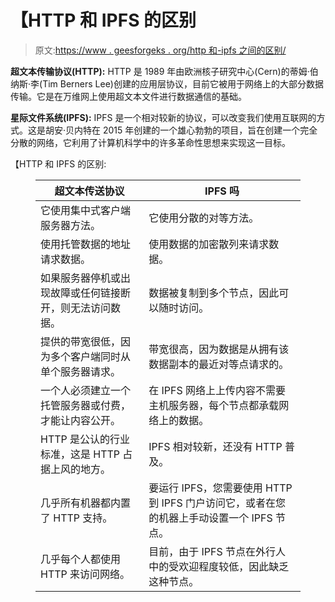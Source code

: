# 【HTTP 和 IPFS 的区别

> 原文:[https://www . geesforgeks . org/http 和-ipfs 之间的区别/](https://www.geeksforgeeks.org/difference-between-http-and-ipfs/)

**超文本传输协议(HTTP):**
HTTP 是 1989 年由欧洲核子研究中心(Cern)的蒂姆·伯纳斯·李(Tim Berners Lee)创建的应用层协议，目前它被用于网络上的大部分数据传输。它是在万维网上使用超文本文件进行数据通信的基础。

**星际文件系统(IPFS):**
IPFS 是一个相对较新的协议，可以改变我们使用互联网的方式。这是胡安·贝内特在 2015 年创建的一个雄心勃勃的项目，旨在创建一个完全分散的网络，它利用了计算机科学中的许多革命性思想来实现这一目标。

【HTTP 和 IPFS 的区别:

<figure class="table">

| 超文本传送协议 | IPFS 吗 |
| --- | --- |
| 它使用集中式客户端服务器方法。 | 它使用分散的对等方法。 |
| 使用托管数据的地址请求数据。 | 使用数据的加密散列来请求数据。 |
| 如果服务器停机或出现故障或任何链接断开，则无法访问数据。 | 数据被复制到多个节点，因此可以随时访问。 |
| 提供的带宽很低，因为多个客户端同时从单个服务器请求。 | 带宽很高，因为数据是从拥有该数据副本的最近对等点请求的。 |
| 一个人必须建立一个托管服务器或付费，才能让内容公开。 | 在 IPFS 网络上上传内容不需要主机服务器，每个节点都承载网络上的数据。 |
| HTTP 是公认的行业标准，这是 HTTP 占据上风的地方。 | IPFS 相对较新，还没有 HTTP 普及。 |
| 几乎所有机器都内置了 HTTP 支持。 | 要运行 IPFS，您需要使用 HTTP 到 IPFS 门户访问它，或者在您的机器上手动设置一个 IPFS 节点。 |
| 几乎每个人都使用 HTTP 来访问网络。 | 目前，由于 IPFS 节点在外行人中的受欢迎程度较低，因此缺乏这种节点。 |

</figure>